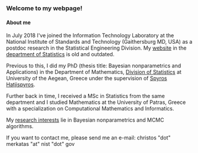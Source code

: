 ### Welcome to my webpage!

#### About me
In July 2018 I've joined the Information Technology Laboratory at the National Institute of Standards and Technology (Gaithersburg MD, USA) as a postdoc research in the Statistical Engineering Division.  My [website](http://actuarweb.aegean.gr/phd/cmerkatas/) in the [department of Statistics](http://www.actuar.aegean.gr/index.php/en/) is old and outdated.

Previous to this, I did my PhD (thesis title: Bayesian nonparametrics and Applications)
in the Department of Mathematics, [Division of Statistics](http://www.actuar.aegean.gr/index.php/en/) at University of the Aegean, Greece under the supervision of [Spyros Hatjispyros](http://www.samos.aegean.gr/actuar/schatz/index.htm).

Further back in time, I received a MSc in Statistics from the same department 
and I studied Mathematics at the University of Patras, Greece with a specialization on
Computational Mathematics and Informatics.

My [research interests](https://cmerkatas.github.io/research/) lie in Bayesian nonparametrics and MCMC algorithms.

If you want to contact me, please send me an e-mail: christos "dot" merkatas "at" nist "dot" gov

